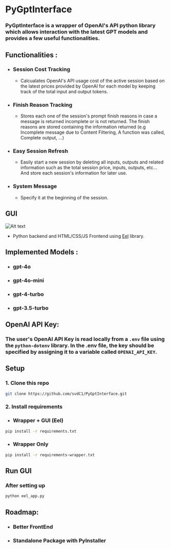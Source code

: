 # PyGptInterface

### PyGptInterface is a wrapper of OpenAI's API python library which allows interaction with the latest GPT models and provides a few useful functionalities.

## Functionalities : 
 - ### Session Cost Tracking
   - Calcualates OpenAI's API usage cost of the active session based on the latest prices provided by OpenAI for each model by keeping track of the total input and output tokens.
  
 - ### Finish Reason Tracking
   - Stores each one of the session's prompt finish reasons in case a message is returned incomplete or is not returned. The finish reasons are stored containing the information returned (e.g Incomplete message due to Content Filtering, A function was called, Complete output, ...)
 - ### Easy Session Refresh
   - Easily start a new session by deleting all inputs, outputs and related information such as the total session price, inputs, outputs, etc... And store each session's information for later use.
 - ### System Message
   - Specify it at the beginning of the session.

## GUI
   ![Alt text](https://imagedelivery.net/YCQ3OFRYiR1R_AeUslNHiw/229bd304-f38b-4df5-d19a-bf80bb8d2500/GitHubBanner)
   
   - Python backend and HTML/CSS/JS Frontend using [Eel](https://github.com/python-eel/Eel) library.

## Implemented Models :
  - ### gpt-4o
  - ### gpt-4o-mini
  - ### gpt-4-turbo
  - ### gpt-3.5-turbo


## OpenAI API Key: 

### The user's OpenAI API Key is read locally from a `.env` file using the `python-dotenv` library. In the .env file, the key should be specified by assigning it to a variable called `OPENAI_API_KEY`.

## Setup

### 1. Clone this repo
```bash 
git clone https://github.com/svdC1/PyGptInterface.git
```

### 2. Install requirements
 - ### Wrapper + GUI (Eel)
 ```bash
 pip install -r requirements.txt
 ```
 - ### Wrapper Only
```bash
pip install -r requirements-wrapper.txt
```

## Run GUI

### After setting up
```bash
python eel_app.py
```


## Roadmap:
 - ### Better FrontEnd
 - ### Standalone Package with PyInstaller
 